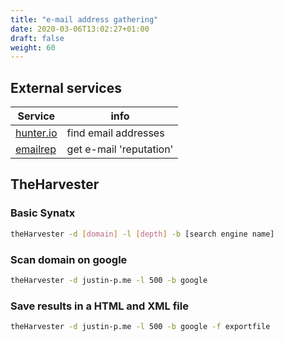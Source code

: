 ```yaml
---
title: "e-mail address gathering"
date: 2020-03-06T13:02:27+01:00
draft: false
weight: 60
---
```


## External services

| Service                          | info                    |
|----------------------------------|-------------------------|
| [hunter.io](https://hunter.io)   | find email addresses    |
| [emailrep](https://emailrep.io/) | get e-mail 'reputation' |

## TheHarvester

### Basic Synatx

```bash
theHarvester -d [domain] -l [depth] -b [search engine name]
```

### Scan domain on google

```bash
theHarvester -d justin-p.me -l 500 -b google
```

### Save results in a HTML and XML file

```bash
theHarvester -d justin-p.me -l 500 -b google -f exportfile
```
